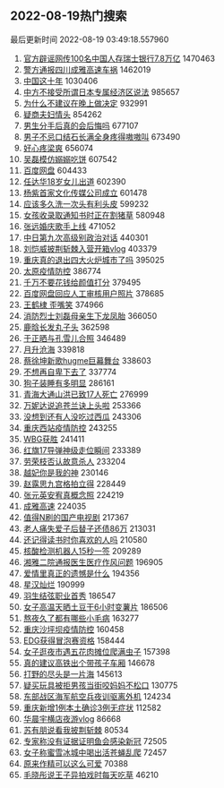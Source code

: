 ## 2022-08-19热门搜索 
最后更新时间 2022-08-19 03:49:18.557960 
1. [官方辟谣网传100名中国人存瑞士银行7.8万亿](https://s.weibo.com/weibo?q=%23%E5%AE%98%E6%96%B9%E8%BE%9F%E8%B0%A3%E7%BD%91%E4%BC%A0100%E5%90%8D%E4%B8%AD%E5%9B%BD%E4%BA%BA%E5%AD%98%E7%91%9E%E5%A3%AB%E9%93%B6%E8%A1%8C7.8%E4%B8%87%E4%BA%BF%23&Refer=top) 1470463
1. [警方通报四川成雅高速车祸](https://s.weibo.com/weibo?q=%23%E8%AD%A6%E6%96%B9%E9%80%9A%E6%8A%A5%E5%9B%9B%E5%B7%9D%E6%88%90%E9%9B%85%E9%AB%98%E9%80%9F%E8%BD%A6%E7%A5%B8%23&Refer=top) 1462019
1. [中国这十年](https://s.weibo.com/weibo?q=%23%E4%B8%AD%E5%9B%BD%E8%BF%99%E5%8D%81%E5%B9%B4%23&Refer=top) 1030406
1. [中方不接受所谓日本专属经济区说法](https://s.weibo.com/weibo?q=%23%E4%B8%AD%E6%96%B9%E4%B8%8D%E6%8E%A5%E5%8F%97%E6%89%80%E8%B0%93%E6%97%A5%E6%9C%AC%E4%B8%93%E5%B1%9E%E7%BB%8F%E6%B5%8E%E5%8C%BA%E8%AF%B4%E6%B3%95%23&Refer=top) 985657
1. [为什么不建议在晚上做决定](https://s.weibo.com/weibo?q=%23%E4%B8%BA%E4%BB%80%E4%B9%88%E4%B8%8D%E5%BB%BA%E8%AE%AE%E5%9C%A8%E6%99%9A%E4%B8%8A%E5%81%9A%E5%86%B3%E5%AE%9A%23&Refer=top) 932991
1. [疑商夫妇情头](https://s.weibo.com/weibo?q=%23%E7%96%91%E5%95%86%E5%A4%AB%E5%A6%87%E6%83%85%E5%A4%B4%23&Refer=top) 854262
1. [男生分手后真的会后悔吗](https://s.weibo.com/weibo?q=%23%E7%94%B7%E7%94%9F%E5%88%86%E6%89%8B%E5%90%8E%E7%9C%9F%E7%9A%84%E4%BC%9A%E5%90%8E%E6%82%94%E5%90%97%23&Refer=top) 677107
1. [男子不忌口结石长满全身疼得嗷嗷叫](https://s.weibo.com/weibo?q=%23%E7%94%B7%E5%AD%90%E4%B8%8D%E5%BF%8C%E5%8F%A3%E7%BB%93%E7%9F%B3%E9%95%BF%E6%BB%A1%E5%85%A8%E8%BA%AB%E7%96%BC%E5%BE%97%E5%97%B7%E5%97%B7%E5%8F%AB%23&Refer=top) 673490
1. [好心疼梁爽](https://s.weibo.com/weibo?q=%23%E5%A5%BD%E5%BF%83%E7%96%BC%E6%A2%81%E7%88%BD%23&Refer=top) 656074
1. [吴磊模仿嫋嫋吃饼](https://s.weibo.com/weibo?q=%23%E5%90%B4%E7%A3%8A%E6%A8%A1%E4%BB%BF%E5%AB%8B%E5%AB%8B%E5%90%83%E9%A5%BC%23&Refer=top) 607542
1. [百度网盘](https://s.weibo.com/weibo?q=%E7%99%BE%E5%BA%A6%E7%BD%91%E7%9B%98&Refer=top) 604433
1. [任达华18岁女儿出道](https://s.weibo.com/weibo?q=%23%E4%BB%BB%E8%BE%BE%E5%8D%8E18%E5%B2%81%E5%A5%B3%E5%84%BF%E5%87%BA%E9%81%93%23&Refer=top) 602390
1. [杨紫首家文化传媒公司成立](https://s.weibo.com/weibo?q=%23%E6%9D%A8%E7%B4%AB%E9%A6%96%E5%AE%B6%E6%96%87%E5%8C%96%E4%BC%A0%E5%AA%92%E5%85%AC%E5%8F%B8%E6%88%90%E7%AB%8B%23&Refer=top) 601478
1. [应该多久洗一次头有利头皮](https://s.weibo.com/weibo?q=%23%E5%BA%94%E8%AF%A5%E5%A4%9A%E4%B9%85%E6%B4%97%E4%B8%80%E6%AC%A1%E5%A4%B4%E6%9C%89%E5%88%A9%E5%A4%B4%E7%9A%AE%23&Refer=top) 599232
1. [女孩收录取通知书时正在割猪草](https://s.weibo.com/weibo?q=%23%E5%A5%B3%E5%AD%A9%E6%94%B6%E5%BD%95%E5%8F%96%E9%80%9A%E7%9F%A5%E4%B9%A6%E6%97%B6%E6%AD%A3%E5%9C%A8%E5%89%B2%E7%8C%AA%E8%8D%89%23&Refer=top) 580948
1. [张远婚庆歌手上线](https://s.weibo.com/weibo?q=%23%E5%BC%A0%E8%BF%9C%E5%A9%9A%E5%BA%86%E6%AD%8C%E6%89%8B%E4%B8%8A%E7%BA%BF%23&Refer=top) 471052
1. [中日第九次高级别政治对话](https://s.weibo.com/weibo?q=%23%E4%B8%AD%E6%97%A5%E7%AC%AC%E4%B9%9D%E6%AC%A1%E9%AB%98%E7%BA%A7%E5%88%AB%E6%94%BF%E6%B2%BB%E5%AF%B9%E8%AF%9D%23&Refer=top) 440301
1. [刘恺威披荆斩棘入营开箱vlog](https://s.weibo.com/weibo?q=%23%E5%88%98%E6%81%BA%E5%A8%81%E6%8A%AB%E8%8D%86%E6%96%A9%E6%A3%98%E5%85%A5%E8%90%A5%E5%BC%80%E7%AE%B1vlog%23&Refer=top) 403379
1. [重庆真的退出四大火炉城市了吗](https://s.weibo.com/weibo?q=%23%E9%87%8D%E5%BA%86%E7%9C%9F%E7%9A%84%E9%80%80%E5%87%BA%E5%9B%9B%E5%A4%A7%E7%81%AB%E7%82%89%E5%9F%8E%E5%B8%82%E4%BA%86%E5%90%97%23&Refer=top) 395025
1. [太原疫情防控](https://s.weibo.com/weibo?q=%23%E5%A4%AA%E5%8E%9F%E7%96%AB%E6%83%85%E9%98%B2%E6%8E%A7%23&Refer=top) 386774
1. [千万不要花钱给颜值打分](https://s.weibo.com/weibo?q=%E5%8D%83%E4%B8%87%E4%B8%8D%E8%A6%81%E8%8A%B1%E9%92%B1%E7%BB%99%E9%A2%9C%E5%80%BC%E6%89%93%E5%88%86&Refer=top) 379495
1. [百度网盘回应人工审核用户照片](https://s.weibo.com/weibo?q=%23%E7%99%BE%E5%BA%A6%E7%BD%91%E7%9B%98%E5%9B%9E%E5%BA%94%E4%BA%BA%E5%B7%A5%E5%AE%A1%E6%A0%B8%E7%94%A8%E6%88%B7%E7%85%A7%E7%89%87%23&Refer=top) 378685
1. [王鹤棣 歪嘴笑](https://s.weibo.com/weibo?q=%E7%8E%8B%E9%B9%A4%E6%A3%A3%20%E6%AD%AA%E5%98%B4%E7%AC%91&Refer=top) 374966
1. [消防烈士刘磊母亲生下龙凤胎](https://s.weibo.com/weibo?q=%23%E6%B6%88%E9%98%B2%E7%83%88%E5%A3%AB%E5%88%98%E7%A3%8A%E6%AF%8D%E4%BA%B2%E7%94%9F%E4%B8%8B%E9%BE%99%E5%87%A4%E8%83%8E%23&Refer=top) 366050
1. [鹿晗长发丸子头](https://s.weibo.com/weibo?q=%23%E9%B9%BF%E6%99%97%E9%95%BF%E5%8F%91%E4%B8%B8%E5%AD%90%E5%A4%B4%23&Refer=top) 362598
1. [于正晒与孔雪儿合照](https://s.weibo.com/weibo?q=%23%E4%BA%8E%E6%AD%A3%E6%99%92%E4%B8%8E%E5%AD%94%E9%9B%AA%E5%84%BF%E5%90%88%E7%85%A7%23&Refer=top) 346489
1. [月升沧海](https://s.weibo.com/weibo?q=%23%E6%9C%88%E5%8D%87%E6%B2%A7%E6%B5%B7%23&Refer=top) 339818
1. [蔡徐坤新歌hugme巨幕舞台](https://s.weibo.com/weibo?q=%23%E8%94%A1%E5%BE%90%E5%9D%A4%E6%96%B0%E6%AD%8Chugme%E5%B7%A8%E5%B9%95%E8%88%9E%E5%8F%B0%23&Refer=top) 338603
1. [不想再自卑下去了](https://s.weibo.com/weibo?q=%23%E4%B8%8D%E6%83%B3%E5%86%8D%E8%87%AA%E5%8D%91%E4%B8%8B%E5%8E%BB%E4%BA%86%23&Refer=top) 337774
1. [狗子装睡有多明显](https://s.weibo.com/weibo?q=%23%E7%8B%97%E5%AD%90%E8%A3%85%E7%9D%A1%E6%9C%89%E5%A4%9A%E6%98%8E%E6%98%BE%23&Refer=top) 286161
1. [青海大通山洪已致17人死亡](https://s.weibo.com/weibo?q=%23%E9%9D%92%E6%B5%B7%E5%A4%A7%E9%80%9A%E5%B1%B1%E6%B4%AA%E5%B7%B2%E8%87%B417%E4%BA%BA%E6%AD%BB%E4%BA%A1%23&Refer=top) 276999
1. [万妮达说追苍兰诀上头啦](https://s.weibo.com/weibo?q=%23%E4%B8%87%E5%A6%AE%E8%BE%BE%E8%AF%B4%E8%BF%BD%E8%8B%8D%E5%85%B0%E8%AF%80%E4%B8%8A%E5%A4%B4%E5%95%A6%23&Refer=top) 253366
1. [没想到还有人没吃过西瓜](https://s.weibo.com/weibo?q=%23%E6%B2%A1%E6%83%B3%E5%88%B0%E8%BF%98%E6%9C%89%E4%BA%BA%E6%B2%A1%E5%90%83%E8%BF%87%E8%A5%BF%E7%93%9C%23&Refer=top) 243306
1. [重庆西站疫情防控](https://s.weibo.com/weibo?q=%E9%87%8D%E5%BA%86%E8%A5%BF%E7%AB%99%E7%96%AB%E6%83%85%E9%98%B2%E6%8E%A7&Refer=top) 243255
1. [WBG获胜](https://s.weibo.com/weibo?q=%23WBG%E8%8E%B7%E8%83%9C%23&Refer=top) 241411
1. [红旗17导弹神级走位瞬间](https://s.weibo.com/weibo?q=%23%E7%BA%A2%E6%97%9717%E5%AF%BC%E5%BC%B9%E7%A5%9E%E7%BA%A7%E8%B5%B0%E4%BD%8D%E7%9E%AC%E9%97%B4%23&Refer=top) 233389
1. [劳荣枝否认故意杀人](https://s.weibo.com/weibo?q=%23%E5%8A%B3%E8%8D%A3%E6%9E%9D%E5%90%A6%E8%AE%A4%E6%95%85%E6%84%8F%E6%9D%80%E4%BA%BA%23&Refer=top) 233204
1. [越妃你是我的神](https://s.weibo.com/weibo?q=%23%E8%B6%8A%E5%A6%83%E4%BD%A0%E6%98%AF%E6%88%91%E7%9A%84%E7%A5%9E%23&Refer=top) 230146
1. [赵露思九宫格拍立得](https://s.weibo.com/weibo?q=%23%E8%B5%B5%E9%9C%B2%E6%80%9D%E4%B9%9D%E5%AE%AB%E6%A0%BC%E6%8B%8D%E7%AB%8B%E5%BE%97%23&Refer=top) 228449
1. [张元英安宥真概念照](https://s.weibo.com/weibo?q=%23%E5%BC%A0%E5%85%83%E8%8B%B1%E5%AE%89%E5%AE%A5%E7%9C%9F%E6%A6%82%E5%BF%B5%E7%85%A7%23&Refer=top) 224219
1. [成雅高速](https://s.weibo.com/weibo?q=%23%E6%88%90%E9%9B%85%E9%AB%98%E9%80%9F%23&Refer=top) 224035
1. [值得N刷的国产电视剧](https://s.weibo.com/weibo?q=%23%E5%80%BC%E5%BE%97N%E5%88%B7%E7%9A%84%E5%9B%BD%E4%BA%A7%E7%94%B5%E8%A7%86%E5%89%A7%23&Refer=top) 217367
1. [老人痛失爱子后替子还债86万](https://s.weibo.com/weibo?q=%23%E8%80%81%E4%BA%BA%E7%97%9B%E5%A4%B1%E7%88%B1%E5%AD%90%E5%90%8E%E6%9B%BF%E5%AD%90%E8%BF%98%E5%80%BA86%E4%B8%87%23&Refer=top) 213031
1. [还记得读书时你喜欢的人吗](https://s.weibo.com/weibo?q=%23%E8%BF%98%E8%AE%B0%E5%BE%97%E8%AF%BB%E4%B9%A6%E6%97%B6%E4%BD%A0%E5%96%9C%E6%AC%A2%E7%9A%84%E4%BA%BA%E5%90%97%23&Refer=top) 210580
1. [核酸检测机器人15秒一签](https://s.weibo.com/weibo?q=%23%E6%A0%B8%E9%85%B8%E6%A3%80%E6%B5%8B%E6%9C%BA%E5%99%A8%E4%BA%BA15%E7%A7%92%E4%B8%80%E7%AD%BE%23&Refer=top) 209289
1. [湘雅二院通报医生医疗作风问题](https://s.weibo.com/weibo?q=%23%E6%B9%98%E9%9B%85%E4%BA%8C%E9%99%A2%E9%80%9A%E6%8A%A5%E5%8C%BB%E7%94%9F%E5%8C%BB%E7%96%97%E4%BD%9C%E9%A3%8E%E9%97%AE%E9%A2%98%23&Refer=top) 196905
1. [爱情里真正的遗憾是什么](https://s.weibo.com/weibo?q=%23%E7%88%B1%E6%83%85%E9%87%8C%E7%9C%9F%E6%AD%A3%E7%9A%84%E9%81%97%E6%86%BE%E6%98%AF%E4%BB%80%E4%B9%88%23&Refer=top) 194356
1. [星汉灿烂](https://s.weibo.com/weibo?q=%23%E6%98%9F%E6%B1%89%E7%81%BF%E7%83%82%23&Refer=top) 190999
1. [羽生结弦职业首秀](https://s.weibo.com/weibo?q=%E7%BE%BD%E7%94%9F%E7%BB%93%E5%BC%A6%E8%81%8C%E4%B8%9A%E9%A6%96%E7%A7%80&Refer=top) 186547
1. [女子高温天晒土豆干6小时变薯片](https://s.weibo.com/weibo?q=%23%E5%A5%B3%E5%AD%90%E9%AB%98%E6%B8%A9%E5%A4%A9%E6%99%92%E5%9C%9F%E8%B1%86%E5%B9%B26%E5%B0%8F%E6%97%B6%E5%8F%98%E8%96%AF%E7%89%87%23&Refer=top) 186506
1. [熬夜久了都有哪些小毛病](https://s.weibo.com/weibo?q=%23%E7%86%AC%E5%A4%9C%E4%B9%85%E4%BA%86%E9%83%BD%E6%9C%89%E5%93%AA%E4%BA%9B%E5%B0%8F%E6%AF%9B%E7%97%85%23&Refer=top) 163277
1. [重庆沙坪坝疫情防控](https://s.weibo.com/weibo?q=%23%E9%87%8D%E5%BA%86%E6%B2%99%E5%9D%AA%E5%9D%9D%E7%96%AB%E6%83%85%E9%98%B2%E6%8E%A7%23&Refer=top) 160458
1. [EDG获得冒泡赛资格](https://s.weibo.com/weibo?q=%23EDG%E8%8E%B7%E5%BE%97%E5%86%92%E6%B3%A1%E8%B5%9B%E8%B5%84%E6%A0%BC%23&Refer=top) 158444
1. [女子逛夜市遇五花肉摊位爬满虫子](https://s.weibo.com/weibo?q=%23%E5%A5%B3%E5%AD%90%E9%80%9B%E5%A4%9C%E5%B8%82%E9%81%87%E4%BA%94%E8%8A%B1%E8%82%89%E6%91%8A%E4%BD%8D%E7%88%AC%E6%BB%A1%E8%99%AB%E5%AD%90%23&Refer=top) 157398
1. [真的建议高铁出个带孩子车厢](https://s.weibo.com/weibo?q=%23%E7%9C%9F%E7%9A%84%E5%BB%BA%E8%AE%AE%E9%AB%98%E9%93%81%E5%87%BA%E4%B8%AA%E5%B8%A6%E5%AD%A9%E5%AD%90%E8%BD%A6%E5%8E%A2%23&Refer=top) 146678
1. [打野的尽头是一片海](https://s.weibo.com/weibo?q=%23%E6%89%93%E9%87%8E%E7%9A%84%E5%B0%BD%E5%A4%B4%E6%98%AF%E4%B8%80%E7%89%87%E6%B5%B7%23&Refer=top) 145613
1. [疑买玩具被拒男孩当街咬妈妈不松口](https://s.weibo.com/weibo?q=%23%E7%96%91%E4%B9%B0%E7%8E%A9%E5%85%B7%E8%A2%AB%E6%8B%92%E7%94%B7%E5%AD%A9%E5%BD%93%E8%A1%97%E5%92%AC%E5%A6%88%E5%A6%88%E4%B8%8D%E6%9D%BE%E5%8F%A3%23&Refer=top) 130775
1. [东部战区海军航空兵夜训驱离外机](https://s.weibo.com/weibo?q=%23%E4%B8%9C%E9%83%A8%E6%88%98%E5%8C%BA%E6%B5%B7%E5%86%9B%E8%88%AA%E7%A9%BA%E5%85%B5%E5%A4%9C%E8%AE%AD%E9%A9%B1%E7%A6%BB%E5%A4%96%E6%9C%BA%23&Refer=top) 124234
1. [重庆新增1例本土确诊3例无症状](https://s.weibo.com/weibo?q=%23%E9%87%8D%E5%BA%86%E6%96%B0%E5%A2%9E1%E4%BE%8B%E6%9C%AC%E5%9C%9F%E7%A1%AE%E8%AF%8A3%E4%BE%8B%E6%97%A0%E7%97%87%E7%8A%B6%23&Refer=top) 112582
1. [华晨宇横店夜游vlog](https://s.weibo.com/weibo?q=%23%E5%8D%8E%E6%99%A8%E5%AE%87%E6%A8%AA%E5%BA%97%E5%A4%9C%E6%B8%B8vlog%23&Refer=top) 86668
1. [苏有朋说看我披荆斩棘](https://s.weibo.com/weibo?q=%23%E8%8B%8F%E6%9C%89%E6%9C%8B%E8%AF%B4%E7%9C%8B%E6%88%91%E6%8A%AB%E8%8D%86%E6%96%A9%E6%A3%98%23&Refer=top) 80534
1. [专家称没有证据证明鱼会感染新冠](https://s.weibo.com/weibo?q=%23%E4%B8%93%E5%AE%B6%E7%A7%B0%E6%B2%A1%E6%9C%89%E8%AF%81%E6%8D%AE%E8%AF%81%E6%98%8E%E9%B1%BC%E4%BC%9A%E6%84%9F%E6%9F%93%E6%96%B0%E5%86%A0%23&Refer=top) 72505
1. [女子称蜜雪冰城中喝出活苍蝇乱爬](https://s.weibo.com/weibo?q=%23%E5%A5%B3%E5%AD%90%E7%A7%B0%E8%9C%9C%E9%9B%AA%E5%86%B0%E5%9F%8E%E4%B8%AD%E5%96%9D%E5%87%BA%E6%B4%BB%E8%8B%8D%E8%9D%87%E4%B9%B1%E7%88%AC%23&Refer=top) 72457
1. [原来作精可以这么可爱](https://s.weibo.com/weibo?q=%23%E5%8E%9F%E6%9D%A5%E4%BD%9C%E7%B2%BE%E5%8F%AF%E4%BB%A5%E8%BF%99%E4%B9%88%E5%8F%AF%E7%88%B1%23&Refer=top) 70388
1. [毛晓彤说王子异拍戏时每天吃草](https://s.weibo.com/weibo?q=%23%E6%AF%9B%E6%99%93%E5%BD%A4%E8%AF%B4%E7%8E%8B%E5%AD%90%E5%BC%82%E6%8B%8D%E6%88%8F%E6%97%B6%E6%AF%8F%E5%A4%A9%E5%90%83%E8%8D%89%23&Refer=top) 46210
